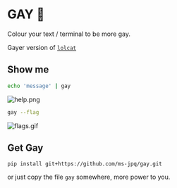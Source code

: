 # GAY 🌈

Colour your text / terminal to be more gay.

Gayer version of [`lolcat`](https://github.com/busyloop/lolcat)

## Show me

```sh
echo 'message' | gay
```

![help.png](https://raw.githubusercontent.com/ms-jpq/gay/%3C3/preview/help.png)

```sh
gay --flag
```

![flags.gif](https://raw.githubusercontent.com/ms-jpq/gay/%3C3/preview/flags.gif)

## Get Gay

`pip install git+https://github.com/ms-jpq/gay.git`

or just copy the file `gay` somewhere, more power to you.
